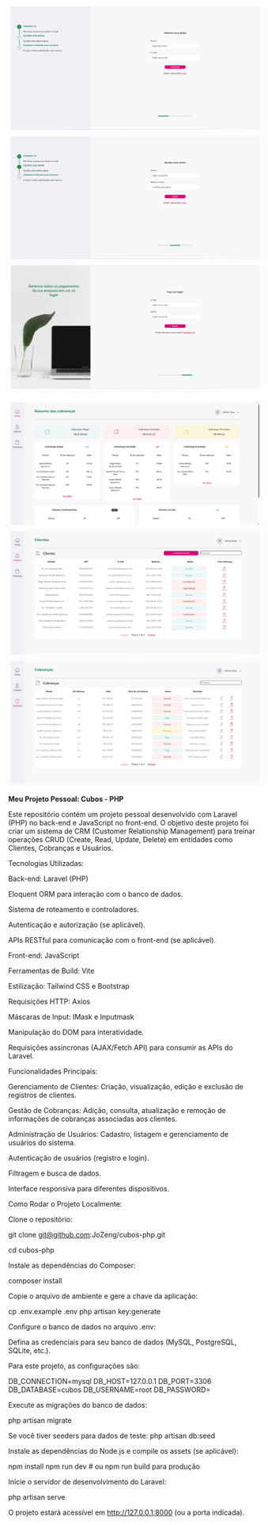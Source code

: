 <p align="center">
<img src="public/images/cubos1.png" alt="Imagem Cubo 1" style="margin: 5px;">
<img src="public/images/cubos2.png" alt="Imagem Cubo 2" style="margin: 5px;">
<img src="public/images/cubos3.png" alt="Imagem Cubo 3" style="margin: 5px;">
</p>

<p align="center">
<img src="public/images/cubos4.png" alt="Imagem Cubo 4" style="margin: 5px;">
<img src="public/images/cubos5.png" alt="Imagem Cubo 5" style="margin: 5px;">
<img src="public/images/cubos6.png" alt="Imagem Cubo 6" style="margin: 5px;">
</p>

**Meu Projeto Pessoal: Cubos - PHP**

Este repositório contém um projeto pessoal desenvolvido com Laravel (PHP) no back-end e JavaScript no front-end. O objetivo deste projeto foi criar um sistema de CRM (Customer Relationship Management) para treinar operações CRUD (Create, Read, Update, Delete) em entidades como Clientes, Cobranças e Usuários.

Tecnologias Utilizadas:

Back-end: Laravel (PHP)

Eloquent ORM para interação com o banco de dados.

Sistema de roteamento e controladores.

Autenticação e autorização (se aplicável).

APIs RESTful para comunicação com o front-end (se aplicável).

Front-end: JavaScript

Ferramentas de Build: Vite

Estilização: Tailwind CSS e Bootstrap

Requisições HTTP: Axios

Máscaras de Input: IMask e Inputmask

Manipulação do DOM para interatividade.

Requisições assíncronas (AJAX/Fetch API) para consumir as APIs do Laravel.

Funcionalidades Principais:

Gerenciamento de Clientes: Criação, visualização, edição e exclusão de registros de clientes.

Gestão de Cobranças: Adição, consulta, atualização e remoção de informações de cobranças associadas aos clientes.

Administração de Usuários: Cadastro, listagem e gerenciamento de usuários do sistema.

Autenticação de usuários (registro e login).

Filtragem e busca de dados.

Interface responsiva para diferentes dispositivos.

Como Rodar o Projeto Localmente:

Clone o repositório:

git clone git@github.com:JoZeng/cubos-php.git

cd cubos-php

Instale as dependências do Composer:

composer install

Copie o arquivo de ambiente e gere a chave da aplicação:

cp .env.example .env
php artisan key:generate

Configure o banco de dados no arquivo .env:

Defina as credenciais para seu banco de dados (MySQL, PostgreSQL, SQLite, etc.).

Para este projeto, as configurações são:

DB_CONNECTION=mysql
DB_HOST=127.0.0.1
DB_PORT=3306
DB_DATABASE=cubos
DB_USERNAME=root
DB_PASSWORD=

Execute as migrações do banco de dados:

php artisan migrate

Se você tiver seeders para dados de teste: php artisan db:seed

Instale as dependências do Node.js e compile os assets (se aplicável):

npm install
npm run dev # ou npm run build para produção

Inicie o servidor de desenvolvimento do Laravel:

php artisan serve

O projeto estará acessível em http://127.0.0.1:8000 (ou a porta indicada).
